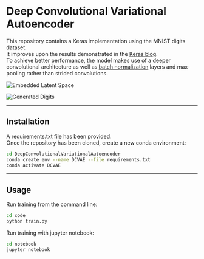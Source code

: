 # Deep Convolutional Variational Autoencoder

This repository contains a Keras implementation using the MNIST digits dataset.  
It improves upon the results demonstrated in the [Keras blog](https://blog.keras.io/building-autoencoders-in-keras.html).  
To achieve better performance, the model makes use of a deeper convolutional architecture as well as [batch normalization](http://proceedings.mlr.press/v37/ioffe15.pdf) layers and max-pooling rather than strided convolutions.

![Embedded Latent Space](https://github.com/naivoder/DeepConvolutionalVariationalAutoencoder/images/mnist_latent_encoding.png?raw=True)

![Generated Digits](https://github.com/naivoder/DeepConvolutionalVariationalAutoencoder/images/mnist_generated_digits.png?raw=True)

---

## Installation

A requirements.txt file has been provided.  
Once the repository has been cloned, create a new conda environment:

```bash
cd DeepConvolutionalVariationalAutoencoder
conda create env --name DCVAE --file requirements.txt
conda activate DCVAE
```

---

## Usage

Run training from the command line:  

```bash
cd code  
python train.py
```

Run training with jupyter notebook:

```bash
cd notebook
jupyter notebook
```

